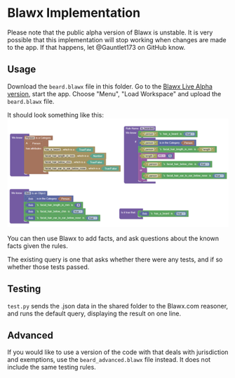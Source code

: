 # Blawx Implementation

Please note that the public alpha version of Blawx is unstable. It is very possible that this implementation will stop working when
changes are made to the app. If that happens, let @Gauntlet173 on GitHub know.

## Usage

Download the `beard.blawx` file in this folder.
Go to the [Blawx Live Alpha version](https://www.blawx.com/demo), start the app.
Choose "Menu", "Load Workspace" and upload the `beard.blawx` file.

It should look something like this:
![Preview of Blawx Code](./preview.png)

You can then use Blawx to add facts, and ask questions about the known facts given the rules.

The existing query is one that asks whether there were any tests, and if so whether those tests passed.

## Testing

`test.py` sends the .json data in the shared folder to the Blawx.com reasoner, and runs the default query, displaying the result on
one line.

## Advanced

If you would like to use a version of the code with that deals with jurisdiction and exemptions, use the `beard_advanced.blawx` file
instead. It does not include the same testing rules.
